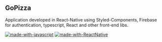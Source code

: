 ## GoPizza

Application developed in React-Native using Styled-Components, Firebase for authentication, typescript, React and other front-end libs.

[![made-with-javascript](https://img.shields.io/badge/Made%20with-JavaScript-1f425f.svg)](https://www.javascript.com)
[![made-with-ReactNative](https://github.com/skyxcripto/gopizza/blob/master/public/reacttable.svg)](https://reactnative.dev/docs/getting-started)

